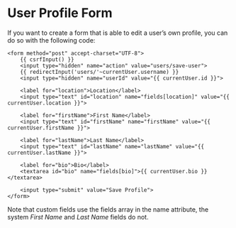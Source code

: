 # User Profile Form

If you want to create a form that is able to edit a user’s own profile, you can do so with the following code:

```twig
<form method="post" accept-charset="UTF-8">
    {{ csrfInput() }}
    <input type="hidden" name="action" value="users/save-user">
    {{ redirectInput('users/'~currentUser.username) }}
    <input type="hidden" name="userId" value="{{ currentUser.id }}">
    
    <label for="location">Location</label>
    <input type="text" id="location" name="fields[location]" value="{{ currentUser.location }}">

    <label for="firstName">First Name</label>
    <input type="text" id="firstName" name="firstName" value="{{ currentUser.firstName }}">
    
    <label for="lastName">Last Name</label>
    <input type="text" id="lastName" name="lastName" value="{{ currentUser.lastName }}">
    
    <label for="bio">Bio</label>
    <textarea id="bio" name="fields[bio]">{{ currentUser.bio }}</textarea>

    <input type="submit" value="Save Profile">
</form>
```


Note that custom fields use the fields array in the name attribute, the system *First Name* and *Last Name* fields do not.
